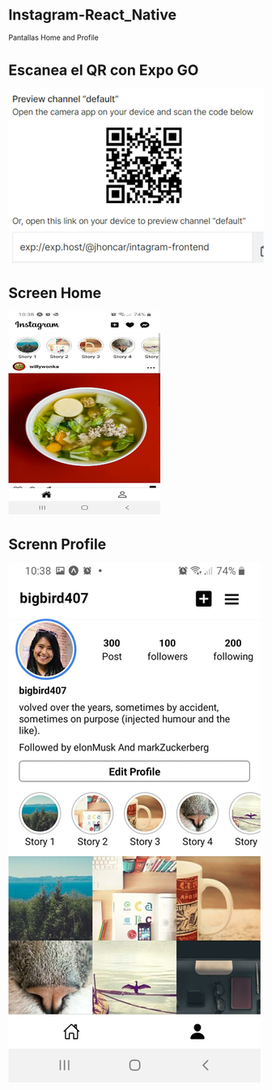 # Instagram-React_Native
Pantallas Home and Profile

# Escanea el QR con Expo GO
<img src="./assets/qr_intagram.PNG" alt="QR Expo GO"/>

# Screen Home
<img src="./assets/home.jpeg" alt="Home" width="300px" height="400px" scale="50%"/>

# Screnn Profile
<img src="./assets/profile.jpeg" alt="Profile" scale="50%"/>